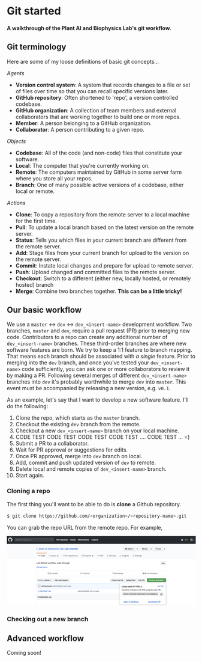 # Git started

<h4><b> A walkthrough of the Plant AI and Biophysics Lab's git workflow. </b></h4>

## Git terminology

Here are some of my loose definitions of basic git concepts...

<i>Agents</i>
- <b>Version control system</b>: A system that records changes to a file or set of files over time so that you can recall specific versions later.
- <b>GitHub repository</b>: Often shortened to 'repo', a version controlled codebase.
- <b>GitHub organization</b>: A collection of team members and external collaborators that are working together to build one or more repos.
- <b>Member</b>: A person belonging to a GitHub organization.
- <b>Collaborator</b>: A person contributing to a given repo.

<i>Objects</i>
- <b>Codebase</b>: All of the code (and non-code) files that constitute your software.
- <b>Local</b>: The computer that you're currently working on.
- <b>Remote</b>: The computers maintained by GitHub in some server farm where you store all your repos.
- <b>Branch</b>: One of many possible active versions of a codebase, either local or remote.

<i>Actions</i>
- <b>Clone</b>: To copy a repository from the remote server to a local machine for the first time.
- <b>Pull</b>: To update a local branch based on the latest version on the remote server.
- <b>Status</b>: Tells you which files in your current branch are different from the remote server.
- <b>Add</b>: Stage files from your current branch for upload to the version on the remote server.
- <b>Commit</b>: Instate local changes and prepare for upload to remote server.
- <b>Push</b>: Upload changed and committed files to the remote server.
- <b>Checkout</b>: Switch to a different (either new, locally hosted, or remotely hosted) branch
- <b>Merge</b>: Combine two branches together. <b>This can be a little tricky!</b>


## Our basic workflow

We use a `master` <-> `dev` <-> `dev_<insert-name>` development workflow. Two branches, `master` and `dev`, require a pull request (PR) prior to merging new code. Contributors to a repo can create any additional number of `dev_<insert-name>` branches. These third-order branches are where new software features are born. We try to keep a 1:1 feature to branch mapping. That means each branch should be associated with *a single* feature. Prior to merging into the `dev` branch, and once you've tested your `dev_<insert-name>` code sufficiently, you can ask one or more collaborators to review it by making a PR. Following several merges of different `dev_<insert-name>` branches into `dev` it's probably worthwhile to merge `dev` into `master`. This event must be accompanied by releasing a new version, e.g. `v0.1`.

As an example, let's say that I want to develop a new software feature. I'll do the following:

1. Clone the repo, which starts as the `master` branch.
2. Checkout the existing `dev` branch from the remote.
3. Checkout a new `dev_<insert-name>` branch on your local machine.
4. CODE TEST CODE TEST CODE TEST CODE TEST .... CODE TEST ... =)
5. Submit a PR to a collaborator. 
6. Wait for PR approval or suggestions for edits.
7. Once PR approved, merge into `dev` branch on local.
8. Add, commit and push updated version of `dev` to remote. 
9. Delete local and remote copies of `dev_<insert-name>` branch.
10. Start again.

### Cloning a repo

The first thing you'll want to be able to do is <b>clone</b> a Github repository. 

```bash
$ git clone https://github.com/<organization>/<repository-name>.git
```

You can grab the repo URL from the remote repo. For example,

![test image](images/clone_with_https_screenshot.png)

### Checking out a new branch

## Advanced workflow

Coming soon!